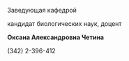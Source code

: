Заведующая кафедрой
   

 кандидат биологических наук, доцент
   

**Оксана Александровна Четина** 
  

 (342) 2-396-412
   


  